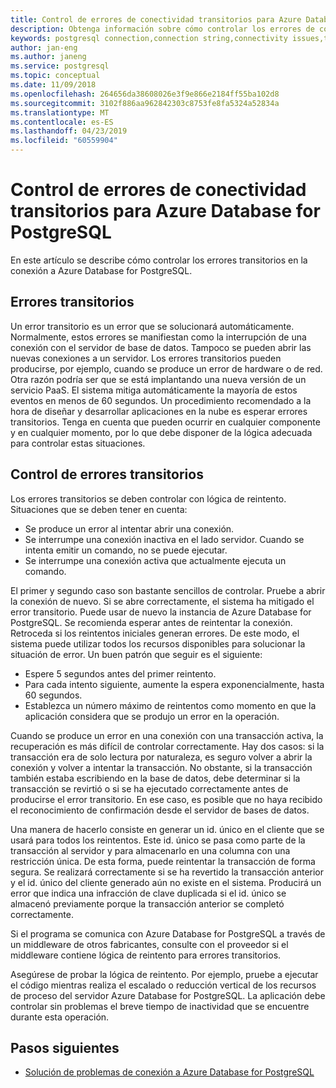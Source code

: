 ```yaml
---
title: Control de errores de conectividad transitorios para Azure Database for PostgreSQL
description: Obtenga información sobre cómo controlar los errores de conectividad transitorios de Azure Database for PostgreSQL.
keywords: postgresql connection,connection string,connectivity issues,transient error,connection error
author: jan-eng
ms.author: janeng
ms.service: postgresql
ms.topic: conceptual
ms.date: 11/09/2018
ms.openlocfilehash: 264656da38608026e3f9e866e2184ff55ba102d8
ms.sourcegitcommit: 3102f886aa962842303c8753fe8fa5324a52834a
ms.translationtype: MT
ms.contentlocale: es-ES
ms.lasthandoff: 04/23/2019
ms.locfileid: "60559904"
---
```

# <a name="handling-of-transient-connectivity-errors-for-azure-database-for-postgresql"></a>Control de errores de conectividad transitorios para Azure Database for PostgreSQL

En este artículo se describe cómo controlar los errores transitorios en la conexión a Azure Database for PostgreSQL.

## <a name="transient-errors"></a>Errores transitorios

Un error transitorio es un error que se solucionará automáticamente. Normalmente, estos errores se manifiestan como la interrupción de una conexión con el servidor de base de datos. Tampoco se pueden abrir las nuevas conexiones a un servidor. Los errores transitorios pueden producirse, por ejemplo, cuando se produce un error de hardware o de red. Otra razón podría ser que se está implantando una nueva versión de un servicio PaaS. El sistema mitiga automáticamente la mayoría de estos eventos en menos de 60 segundos. Un procedimiento recomendado a la hora de diseñar y desarrollar aplicaciones en la nube es esperar errores transitorios. Tenga en cuenta que pueden ocurrir en cualquier componente y en cualquier momento, por lo que debe disponer de la lógica adecuada para controlar estas situaciones.

## <a name="handling-transient-errors"></a>Control de errores transitorios

Los errores transitorios se deben controlar con lógica de reintento. Situaciones que se deben tener en cuenta:

* Se produce un error al intentar abrir una conexión.
* Se interrumpe una conexión inactiva en el lado servidor. Cuando se intenta emitir un comando, no se puede ejecutar.
* Se interrumpe una conexión activa que actualmente ejecuta un comando.

El primer y segundo caso son bastante sencillos de controlar. Pruebe a abrir la conexión de nuevo. Si se abre correctamente, el sistema ha mitigado el error transitorio. Puede usar de nuevo la instancia de Azure Database for PostgreSQL. Se recomienda esperar antes de reintentar la conexión. Retroceda si los reintentos iniciales generan errores. De este modo, el sistema puede utilizar todos los recursos disponibles para solucionar la situación de error. Un buen patrón que seguir es el siguiente:

* Espere 5 segundos antes del primer reintento.
* Para cada intento siguiente, aumente la espera exponencialmente, hasta 60 segundos.
* Establezca un número máximo de reintentos como momento en que la aplicación considera que se produjo un error en la operación.

Cuando se produce un error en una conexión con una transacción activa, la recuperación es más difícil de controlar correctamente. Hay dos casos: si la transacción era de solo lectura por naturaleza, es seguro volver a abrir la conexión y volver a intentar la transacción. No obstante, si la transacción también estaba escribiendo en la base de datos, debe determinar si la transacción se revirtió o si se ha ejecutado correctamente antes de producirse el error transitorio. En ese caso, es posible que no haya recibido el reconocimiento de confirmación desde el servidor de bases de datos.

Una manera de hacerlo consiste en generar un id. único en el cliente que se usará para todos los reintentos. Este id. único se pasa como parte de la transacción al servidor y para almacenarlo en una columna con una restricción única. De esta forma, puede reintentar la transacción de forma segura. Se realizará correctamente si se ha revertido la transacción anterior y el id. único del cliente generado aún no existe en el sistema. Producirá un error que indica una infracción de clave duplicada si el id. único se almacenó previamente porque la transacción anterior se completó correctamente.

Si el programa se comunica con Azure Database for PostgreSQL a través de un middleware de otros fabricantes, consulte con el proveedor si el middleware contiene lógica de reintento para errores transitorios.

Asegúrese de probar la lógica de reintento. Por ejemplo, pruebe a ejecutar el código mientras realiza el escalado o reducción vertical de los recursos de proceso del servidor Azure Database for PostgreSQL. La aplicación debe controlar sin problemas el breve tiempo de inactividad que se encuentre durante esta operación.

## <a name="next-steps"></a>Pasos siguientes

* [Solución de problemas de conexión a Azure Database for PostgreSQL](howto-troubleshoot-common-connection-issues.md)
